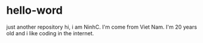 # hello-word
just another repository
hi, i am NinhC. I'm come from Viet Nam. I'm 20 years old and i like coding in the internet.
